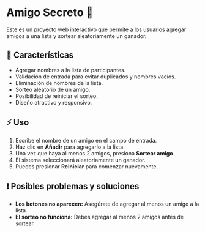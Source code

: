 # Amigo Secreto 🎁

Este es un proyecto web interactivo que permite a los usuarios agregar amigos a una lista y sortear aleatoriamente un ganador.

## 🚀 Características
- Agregar nombres a la lista de participantes.
- Validación de entrada para evitar duplicados y nombres vacíos.
- Eliminación de nombres de la lista.
- Sorteo aleatorio de un amigo.
- Posibilidad de reiniciar el sorteo.
- Diseño atractivo y responsivo.

## ⚡ Uso
1. Escribe el nombre de un amigo en el campo de entrada.
2. Haz clic en **Añadir** para agregarlo a la lista.
3. Una vez que haya al menos 2 amigos, presiona **Sortear amigo**.
4. El sistema seleccionará aleatoriamente un ganador.
5. Puedes presionar **Reiniciar** para comenzar nuevamente.

## ❗ Posibles problemas y soluciones
- **Los botones no aparecen:** Asegúrate de agregar al menos un amigo a la lista.
- **El sorteo no funciona:** Debes agregar al menos 2 amigos antes de sortear.
